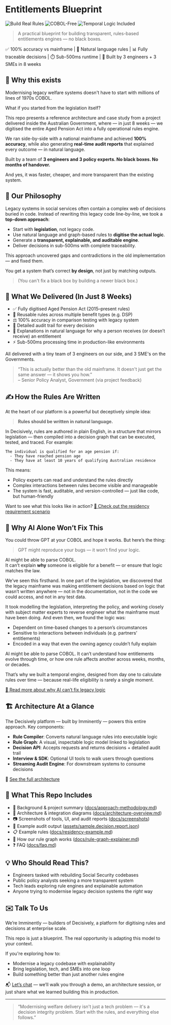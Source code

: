 # Entitlements Blueprint
![Build Real Rules](https://img.shields.io/badge/Builds-real_rules-green)
![COBOL-Free](https://img.shields.io/badge/Codebase-COBOL_free-brightgreen)
![Temporal Logic Included](https://img.shields.io/badge/Temporal--support-yes-blue)

> A practical blueprint for building transparent, rules-based entitlements engines — no black boxes.

✅ 100% accuracy vs mainframe | 🧠 Natural language rules | 📊 Fully traceable decisions | ⏱️ Sub-500ms runtime | 👥 Built by 3 engineers + 3 SMEs in 8 weeks

## 👋 Why this exists

Modernising legacy welfare systems doesn't have to start with millions of lines of 1970s COBOL.

What if you started from the legislation itself?

This repo presents a reference architecture and case study from a project delivered inside the Australian Government, where — in just 8 weeks — we digitised the entire Aged Pension Act into a fully operational rules engine.

We ran side-by-side with a national mainframe and achieved **100% accuracy**, while also generating **real-time audit reports** that explained every outcome — in natural language.

Built by a team of **3 engineers and 3 policy experts. No black boxes. No months of handover.**

And yes, it was faster, cheaper, and more transparent than the existing system.

## 🧠 Our Philosophy

Legacy systems in social services often contain a complex web of decisions buried in code. Instead of rewriting this legacy code line-by-line, we took a **top-down approach**:

- Start with **legislation**, not legacy code.
- Use natural language and graph-based rules to **digitise the actual logic**.
- Generate a **transparent, explainable, and auditable engine**.
- Deliver decisions in sub-500ms with complete traceability.

This approach uncovered gaps and contradictions in the old implementation — and fixed them.

You get a system that’s correct **by design**, not just by matching outputs.  
> (You can't fix a black box by building a newer black box.)
## 🚀 What We Delivered (In Just 8 Weeks)

- ✅ Fully digitised Aged Pension Act (2015–present rules)
- 🔁 Reusable rules across multiple benefit types (e.g. DSP)
- ⚖️ 100% accuracy in comparison testing with legacy system
- 📄 Detailed audit trail for every decision
- 💬 Explanations in natural language for why a person receives (or doesn’t receive) an entitlement
- ⚡ Sub-500ms processing time in production-like environments

All delivered with a tiny team of 3 engineers on our side, and 3 SME's on the Governments. 

> “This is actually better than the old mainframe. It doesn't just get the same answer — it shows you how.”  
> – Senior Policy Analyst, Government (via project feedback)

## ✍️ How the Rules Are Written

At the heart of our platform is a powerful but deceptively simple idea:

> **Rules should be written in natural language.**

In Decisively, rules are authored in plain English, in a structure that mirrors legislation — then compiled into a decision graph that can be executed, tested, and traced. For example:

```text
The individual is qualified for an age pension if:
  - They have reached pension age
  - They have at least 10 years of qualifying Australian residence
```  
This means:

* Policy experts can read and understand the rules directly
* Complex interactions between rules become visible and manageable
* The system is fast, auditable, and version-controlled — just like code, but human-friendly

Want to see what this looks like in action?
[📎 Check out the residency requirement scenario](docs/residency-example.md)

## 🤖 Why AI Alone Won’t Fix This

You could throw GPT at your COBOL and hope it works. But here’s the thing:

>GPT might reproduce your bugs — it won’t find your logic.

AI might be able to parse COBOL.  
It can’t explain **why** someone is eligible for a benefit — or ensure that logic matches the law.

We’ve seen this firsthand. In one part of the legislation, we discovered that the legacy mainframe was making entitlement decisions based on logic that wasn’t written anywhere — not in the documentation, not in the code we could access, and not in any test data.

It took modelling the legislation, interpreting the policy, and working closely with subject matter experts to reverse engineer what the mainframe must have been doing. And even then, we found the logic was:

* Dependent on time-based changes to a person’s circumstances
* Sensitive to interactions between individuals (e.g. partners’ entitlements)
* Encoded in a way that even the owning agency couldn’t fully explain

AI might be able to parse COBOL. It can’t understand how entitlements evolve through time, or how one rule affects another across weeks, months, or decades.

That’s why we built a temporal engine, designed from day one to calculate rules over time — because real-life eligibility is rarely a single moment.

[📎 Read more about why AI can’t fix legacy logic](docs/why-ai-fails.md)

## 🏗️ Architecture At a Glance

The Decisively platform — built by Imminently — powers this entire approach. Key components:

- **Rule Compiler**: Converts natural language rules into executable logic
- **Rule Graph**: A visual, inspectable logic model linked to legislation
- **Decision API**: Accepts requests and returns decisions + detailed audit trail
- **Interview & SDK**: Optional UI tools to walk users through questions
- **Streaming Audit Engine**: For downstream systems to consume decisions

📎 [See the full architecture](docs/architecture-overview.md)

## 🎯 What This Repo Includes

- 📘 Background & project summary ([docs/approach-methodology.md](docs/approach-methodology.md))
- 🧱 Architecture & integration diagrams ([docs/architecture-overview.md](docs/architecture-overview.md))
- 📷 Screenshots of tools, UI, and audit reports ([docs/screenshots](docs/screenshots))
- 🔎 Example audit output ([assets/sample.decision.report.json](assets/sample.decision.report.json))
- 📋 Example rules ([docs/residency-example.md](docs/residency-example.md))
- 🧩 How our rule graph works ([docs/rule-graph-explainer.md](docs/rule-graph-explainer.md))
- ❓ FAQ ([docs/faq.md](docs/faq.md))

## 💡 Who Should Read This?

- Engineers tasked with rebuilding Social Security codebases
- Public policy analysts seeking a more transparent system
- Tech leads exploring rule engines and explainable automation
- Anyone trying to modernise legacy decision systems the *right* way

## ✉️ Talk To Us

We’re Imminently — builders of Decisively, a platform for digitising rules and decisions at enterprise scale.

This repo is just a blueprint. The real opportunity is adapting this model to your context.

If you're exploring how to:
- Modernise a legacy codebase with explainability
- Bring legislation, tech, and SMEs into one loop
- Build something better than just another rules engine

📬 [Let’s chat](mailto:info@imminently.co) — we’ll walk you through a demo, an architecture session, or just share what we learned building this in production.

---

> “Modernising welfare delivery isn't just a tech problem — it's a decision integrity problem. Start with the rules, and everything else follows.”